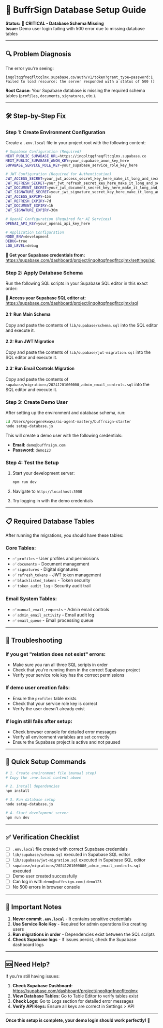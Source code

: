 # 🚀 BuffrSign Database Setup Guide

**Status:** 🔴 **CRITICAL - Database Schema Missing**  
**Issue:** Demo user login failing with 500 error due to missing database tables

---

## 🔍 **Problem Diagnosis**

The error you're seeing:
```
inqoltqqfneqfltcqlmx.supabase.co/auth/v1/token?grant_type=password:1 
Failed to load resource: the server responded with a status of 500 ()
```

**Root Cause:** Your Supabase database is missing the required schema tables (`profiles`, `documents`, `signatures`, etc.).

---

## 🛠️ **Step-by-Step Fix**

### **Step 1: Create Environment Configuration**

Create a `.env.local` file in your project root with the following content:

```bash
# Supabase Configuration (Required)
NEXT_PUBLIC_SUPABASE_URL=https://inqoltqqfneqfltcqlmx.supabase.co
NEXT_PUBLIC_SUPABASE_ANON_KEY=your_supabase_anon_key_here
SUPABASE_SERVICE_ROLE_KEY=your_supabase_service_role_key_here

# JWT Configuration (Required for Authentication)
JWT_ACCESS_SECRET=your_jwt_access_secret_key_here_make_it_long_and_secure_at_least_32_characters
JWT_REFRESH_SECRET=your_jwt_refresh_secret_key_here_make_it_long_and_secure_at_least_32_characters
JWT_DOCUMENT_SECRET=your_jwt_document_secret_key_here_make_it_long_and_secure_at_least_32_characters
JWT_SIGNATURE_SECRET=your_jwt_signature_secret_key_here_make_it_long_and_secure_at_least_32_characters
JWT_ACCESS_EXPIRY=15m
JWT_REFRESH_EXPIRY=7d
JWT_DOCUMENT_EXPIRY=1h
JWT_SIGNATURE_EXPIRY=30m

# OpenAI Configuration (Required for AI Services)
OPENAI_API_KEY=your_openai_api_key_here

# Application Configuration
NODE_ENV=development
DEBUG=true
LOG_LEVEL=debug
```

**🔗 Get your Supabase credentials from:** https://supabase.com/dashboard/project/inqoltqqfneqfltcqlmx/settings/api

### **Step 2: Apply Database Schema**

Run the following SQL scripts in your Supabase SQL editor in this exact order:

**🔗 Access your Supabase SQL editor at:** https://supabase.com/dashboard/project/inqoltqqfneqfltcqlmx/sql

#### **2.1: Run Main Schema**
Copy and paste the contents of `lib/supabase/schema.sql` into the SQL editor and execute it.

#### **2.2: Run JWT Migration**
Copy and paste the contents of `lib/supabase/jwt-migration.sql` into the SQL editor and execute it.

#### **2.3: Run Email Controls Migration**
Copy and paste the contents of `supabase/migrations/20241201000000_admin_email_controls.sql` into the SQL editor and execute it.

### **Step 3: Create Demo User**

After setting up the environment and database schema, run:

```bash
cd /Users/georgenekwaya/ai-agent-mastery/buffrsign-starter
node setup-database.js
```

This will create a demo user with the following credentials:
- **Email:** `demo@buffrsign.com`
- **Password:** `demo123`

### **Step 4: Test the Setup**

1. Start your development server:
   ```bash
   npm run dev
   ```

2. Navigate to `http://localhost:3000`

3. Try logging in with the demo credentials

---

## 📋 **Required Database Tables**

After running the migrations, you should have these tables:

### **Core Tables:**
- ✅ `profiles` - User profiles and permissions
- ✅ `documents` - Document management
- ✅ `signatures` - Digital signatures
- ✅ `refresh_tokens` - JWT token management
- ✅ `blacklisted_tokens` - Token security
- ✅ `token_audit_log` - Security audit trail

### **Email System Tables:**
- ✅ `manual_email_requests` - Admin email controls
- ✅ `admin_email_activity` - Email audit log
- ✅ `email_queue` - Email processing queue

---

## 🔧 **Troubleshooting**

### **If you get "relation does not exist" errors:**
- Make sure you ran all three SQL scripts in order
- Check that you're running them in the correct Supabase project
- Verify your service role key has the correct permissions

### **If demo user creation fails:**
- Ensure the `profiles` table exists
- Check that your service role key is correct
- Verify the user doesn't already exist

### **If login still fails after setup:**
- Check browser console for detailed error messages
- Verify all environment variables are set correctly
- Ensure the Supabase project is active and not paused

---

## 🎯 **Quick Setup Commands**

```bash
# 1. Create environment file (manual step)
# Copy the .env.local content above

# 2. Install dependencies
npm install

# 3. Run database setup
node setup-database.js

# 4. Start development server
npm run dev
```

---

## ✅ **Verification Checklist**

- [ ] `.env.local` file created with correct Supabase credentials
- [ ] `lib/supabase/schema.sql` executed in Supabase SQL editor
- [ ] `lib/supabase/jwt-migration.sql` executed in Supabase SQL editor
- [ ] `supabase/migrations/20241201000000_admin_email_controls.sql` executed
- [ ] Demo user created successfully
- [ ] Can log in with `demo@buffrsign.com` / `demo123`
- [ ] No 500 errors in browser console

---

## 🚨 **Important Notes**

1. **Never commit `.env.local`** - It contains sensitive credentials
2. **Use Service Role Key** - Required for admin operations like creating users
3. **Run migrations in order** - Dependencies exist between the SQL scripts
4. **Check Supabase logs** - If issues persist, check the Supabase dashboard logs

---

## 🆘 **Need Help?**

If you're still having issues:

1. **Check Supabase Dashboard:** https://supabase.com/dashboard/project/inqoltqqfneqfltcqlmx
2. **View Database Tables:** Go to Table Editor to verify tables exist
3. **Check Logs:** Go to Logs section for detailed error messages
4. **Verify API Keys:** Ensure all keys are correct in Settings > API

---

**Once this setup is complete, your demo login should work perfectly!** 🎉
